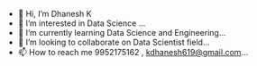 - 👋 Hi, I’m Dhanesh K
- 👀 I’m interested in Data Science ...
- 🌱 I’m currently learning Data Science and Engineering...
- 💞️ I’m looking to collaborate on Data Scientist field...
- 📫 How to reach me 9952175162 , kdhanesh619@gmail.com...

<!---
kdhanesh619/kdhanesh619 is a ✨ special ✨ repository because its `README.md` (this file) appears on your GitHub profile.
You can click the Preview link to take a look at your changes.
--->
